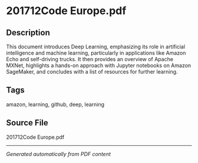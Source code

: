 # 201712Code Europe.pdf

## Description
This document introduces Deep Learning, emphasizing its role in artificial intelligence and machine learning, particularly in applications like Amazon Echo and self-driving trucks. It then provides an overview of Apache MXNet, highlights a hands-on approach with Jupyter notebooks on Amazon SageMaker, and concludes with a list of resources for further learning.
## Tags
amazon, learning, github, deep, learning

## Source File
201712Code Europe.pdf

---
*Generated automatically from PDF content*
